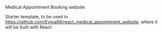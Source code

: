 Medical Appointment Booking website

Starter template, to be used in https://github.com/Evina88/react_medical_appointment_website, where it will be built with React
